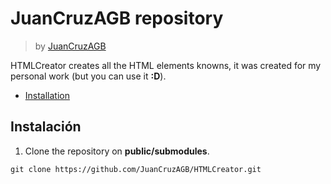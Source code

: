 # JuanCruzAGB repository
> by [JuanCruzAGB](https://github.com/JuanCruzAGB)

HTMLCreator creates all the HTML elements knowns, it was created for my personal work (but you can use it **:D**).

 - [Installation](#installation)

## Instalación

 1. Clone the repository on **public/submodules**.
```
git clone https://github.com/JuanCruzAGB/HTMLCreator.git